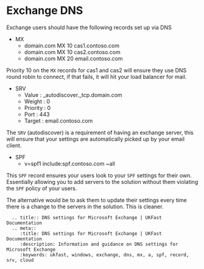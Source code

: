 # Exchange DNS

Exchange users should have the following records set up via DNS

* MX
  * domain.com MX 10 cas1.contoso.com
  * domain.com MX 10 cas2.contoso.com  
  * domain.com MX 20 email.contoso.com

Priority 10 on the `MX` records for cas1 and cas2 will ensure they use DNS round robin to connect, if that fails, it will hit your load balancer for mail.


* SRV
  * Value    : \_autodiscover.\_tcp.domain.com
  * Weight   : 0
  * Priority : 0
  * Port     : 443
  * Target   : email.contoso.com

The `SRV` (autodiscover) is a requirement of having an exchange server, this will ensure that your settings are automatically picked up by your email client.


* SPF
  *  v=spf1 include:spf.contoso.com ~all


This `SPF` record ensures your users look to your `SPF` settings for their own. Essentially allowing you to add servers to the solution without them violating the `SPF` policy of your users.

The alternative would be to ask them to update their settings every time there is a change to the servers in the solution. This is cleaner.

```eval_rst
  .. title:: DNS settings for Microsoft Exchange | UKFast Documentation
  .. meta::
     :title: DNS settings for Microsoft Exchange | UKFast Documentation
     :description: Information and guidance on DNS settings for Microsoft Exchange
     :keywords: ukfast, windows, exchange, dns, mx, a, spf, record, srv, cloud
